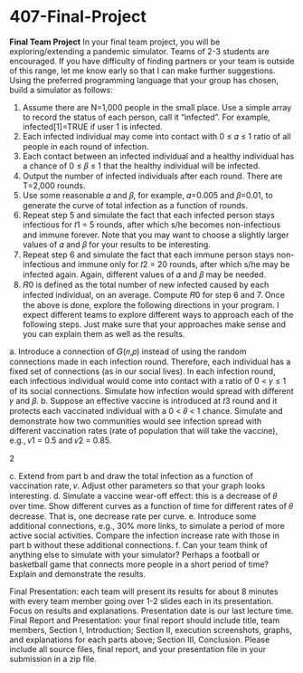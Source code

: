 # 407-Final-Project

**Final Team Project**
  In your final team project, you will be exploring/extending a pandemic simulator.
Teams of 2-3 students are encouraged. If you have difficulty of finding partners or your team is
outside of this range, let me know early so that I can make further suggestions.
Using the preferred programming language that your group has chosen, build a simulator as
follows:
1. Assume there are N=1,000 people in the small place. Use a simple array to record the
status of each person, call it “infected”. For example, infected[1]=TRUE if user 1 is
infected.
2. Each infected individual may come into contact with 0 ≤ 𝛼 ≤ 1 ratio of all people in each
round of infection.
3. Each contact between an infected individual and a healthy individual has a chance of
0 ≤ 𝛽 ≤ 1 that the healthy individual will be infected.
4. Output the number of infected individuals after each round. There are T=2,000 rounds.
5. Use some reasonable 𝛼 and 𝛽, for example, 𝛼=0.005 and 𝛽=0.01, to generate the curve
of total infection as a function of rounds.
6. Repeat step 5 and simulate the fact that each infected person stays infectious for 𝑡1 = 5
rounds, after which s/he becomes non-infectious and immune forever. Note that you
may want to choose a slightly larger values of 𝛼 and 𝛽 for your results to be interesting.
7. Repeat step 6 and simulate the fact that each immune person stays non-infectious and
immune only for 𝑡2 = 20 rounds, after which s/he may be infected again. Again,
different values of 𝛼 and 𝛽 may be needed.
8. 𝑅0 is defined as the total number of new infected caused by each infected individual, on
an average. Compute 𝑅0 for step 6 and 7.
  Once the above is done, explore the following directions in your program. I expect different
teams to explore different ways to approach each of the following steps. Just make sure that
your approaches make sense and you can explain them as well as the results.

a. Introduce a connection of 𝐺(𝑛,𝑝) instead of using the random connections made in each
infection round. Therefore, each individual has a fixed set of connections (as in our
social lives). In each infection round, each infectious individual would come into contact
with a ratio of 0 < 𝛾 ≤ 1 of its social connections. Simulate how infection would spread
with different 𝛾 and 𝛽.
b. Suppose an effective vaccine is introduced at 𝑡3 round and it protects each vaccinated
individual with a 0 < 𝜃 < 1 chance. Simulate and demonstrate how two communities
would see infection spread with different vaccination rates (rate of population that will
take the vaccine), e.g., 𝑣1 = 0.5 and 𝑣2 = 0.85.

2

c. Extend from part b and draw the total infection as a function of vaccination rate, 𝑣.
Adjust other parameters so that your graph looks interesting.
d. Simulate a vaccine wear-off effect: this is a decrease of 𝜃 over time. Show different
curves as a function of time for different rates of 𝜃 decrease. That is, one decrease rate
per curve.
e. Introduce some additional connections, e.g., 30% more links, to simulate a period of
more active social activities. Compare the infection increase rate with those in part b
without these additional connections.
f. Can your team think of anything else to simulate with your simulator? Perhaps a football
or basketball game that connects more people in a short period of time? Explain and
demonstrate the results.

  Final Presentation: each team will present its results for about 8 minutes with every team
member going over 1-2 slides each in its presentation. Focus on results and explanations.
  Presentation date is our last lecture time.
  Final Report and Presentation: your final report should include title, team members, Section I,
Introduction; Section II, execution screenshots, graphs, and explanations for each parts above;
Section III, Conclusion. Please include all source files, final report, and your presentation file in
your submission in a zip file.
